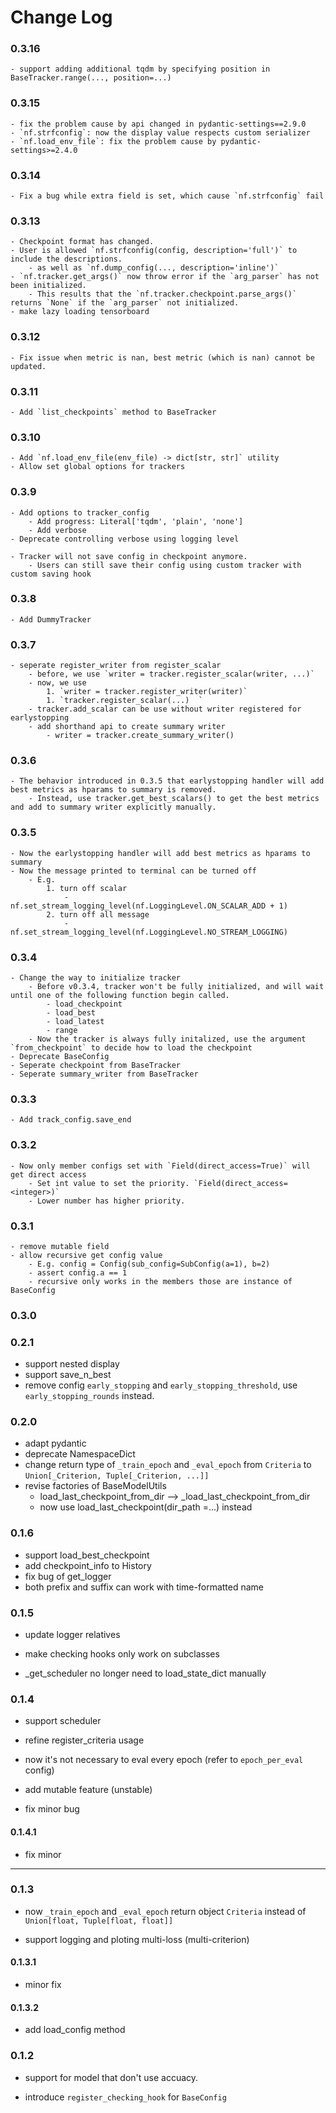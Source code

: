 # Change Log

### 0.3.16
    - support adding additional tqdm by specifying position in BaseTracker.range(..., position=...)
### 0.3.15
    - fix the problem cause by api changed in pydantic-settings==2.9.0
    - `nf.strfconfig`: now the display value respects custom serializer
    - `nf.load_env_file`: fix the problem cause by pydantic-settings>=2.4.0

### 0.3.14
    - Fix a bug while extra field is set, which cause `nf.strfconfig` fail

### 0.3.13
    - Checkpoint format has changed.
    - User is allowed `nf.strfconfig(config, description='full')` to include the descriptions.
        - as well as `nf.dump_config(..., description='inline')`
    - `nf.tracker.get_args()` now throw error if the `arg_parser` has not been initialized.
        - This results that the `nf.tracker.checkpoint.parse_args()` returns `None` if the `arg_parser` not initialized.
    - make lazy loading tensorboard

### 0.3.12
    - Fix issue when metric is nan, best metric (which is nan) cannot be updated.

### 0.3.11
    - Add `list_checkpoints` method to BaseTracker

### 0.3.10

    - Add `nf.load_env_file(env_file) -> dict[str, str]` utility
    - Allow set global options for trackers


### 0.3.9

    - Add options to tracker_config
        - Add progress: Literal['tqdm', 'plain', 'none']
        - Add verbose
    - Deprecate controlling verbose using logging level

    - Tracker will not save config in checkpoint anymore.
        - Users can still save their config using custom tracker with custom saving hook


### 0.3.8

    - Add DummyTracker

### 0.3.7

    - seperate register_writer from register_scalar
        - before, we use `writer = tracker.register_scalar(writer, ...)`
        - now, we use
            1. `writer = tracker.register_writer(writer)`
            1. `tracker.register_scalar(...)  `
        - tracker.add_scalar can be use without writer registered for earlystopping
        - add shorthand api to create summary writer
            - writer = tracker.create_summary_writer()

### 0.3.6
    - The behavior introduced in 0.3.5 that earlystopping handler will add best metrics as hparams to summary is removed.
        - Instead, use tracker.get_best_scalars() to get the best metrics and add to summary writer explicitly manually.


### 0.3.5

    - Now the earlystopping handler will add best metrics as hparams to summary
    - Now the message printed to terminal can be turned off
        - E.g.
            1. turn off scalar
                - nf.set_stream_logging_level(nf.LoggingLevel.ON_SCALAR_ADD + 1)
            2. turn off all message
                - nf.set_stream_logging_level(nf.LoggingLevel.NO_STREAM_LOGGING)


### 0.3.4

    - Change the way to initialize tracker
        - Before v0.3.4, tracker won't be fully initialized, and will wait until one of the following function begin called.
            - load_checkpoint  
            - load_best
            - load_latest
            - range
        - Now the tracker is always fully initalized, use the argument `from_checkpoint` to decide how to load the checkpoint
    - Deprecate BaseConfig
    - Seperate checkpoint from BaseTracker
    - Seperate summary_writer from BaseTracker


### 0.3.3

    - Add track_config.save_end

### 0.3.2
    - Now only member configs set with `Field(direct_access=True)` will get direct access
        - Set int value to set the priority. `Field(direct_access=<integer>)`
        - Lower number has higher priority.


### 0.3.1
    - remove mutable field  
    - allow recursive get config value
        - E.g. config = Config(sub_config=SubConfig(a=1), b=2)
        - assert config.a == 1
        - recursive only works in the members those are instance of BaseConfig
### 0.3.0


### 0.2.1

- support nested display
- support save_n_best
- remove config `early_stopping` and `early_stopping_threshold`, use `early_stopping_rounds`
instead.

### 0.2.0
- adapt pydantic
- deprecate NamespaceDict
- change return type of `_train_epoch` and `_eval_epoch` from `Criteria` to
`Union[_Criterion, Tuple[_Criterion, ...]]`
- revise factories of BaseModelUtils
    - load_last_checkpoint_from_dir --> _load_last_checkpoint_from_dir
    - now use load_last_checkpoint(dir_path =...) instead


### 0.1.6

- support load_best_checkpoint
- add checkpoint_info to History
- fix bug of get_logger
- both prefix and suffix can work with time-formatted name

### 0.1.5

- update logger relatives
- make checking hooks only work on subclasses

- _get_scheduler no longer need to load_state_dict manually


### 0.1.4

- support scheduler

- refine register_criteria usage

- now it's not necessary to eval every epoch (refer to `epoch_per_eval` config)

- add mutable feature (unstable)

- fix minor bug

#### 0.1.4.1

- fix minor

---

### 0.1.3

- now `_train_epoch` and `_eval_epoch` return object `Criteria` instead of `Union[float, Tuple[float, float]]`

- support logging and ploting multi-loss (multi-criterion)

#### 0.1.3.1

- minor fix

#### 0.1.3.2

- add load_config method

### 0.1.2

- support for model that don't use accuacy.

- introduce `register_checking_hook` for `BaseConfig`
